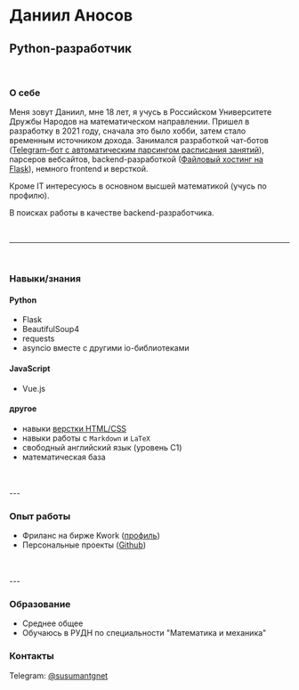 # Даниил Аносов
## Python-разработчик

<br>

### О себе

Меня зовут Даниил, мне 18 лет, я учусь в Российском Университете Дружбы Народов на математическом направлении.
Пришел в разработку в 2021 году, сначала это было хобби, затем стало временным источником дохода. Занимался разработкой чат-ботов ([Telegram-бот с автоматическим парсингом расписания занятий](https://github.com/exterminateddd/tgschbot)), парсеров вебсайтов, backend-разработкой ([Файловый хостинг на Flask](https://github.com/exterminateddd/sfh)), немного frontend и версткой. 

Кроме IT интересуюсь в основном высшей математикой (учусь по профилю).

В поисках работы в качестве backend-разработчика.

<br>

----
<br>

### Навыки/знания

#### Python
* Flask
* BeautifulSoup4
* requests
* asyncio вместе с другими io-библиотеками
#### JavaScript
* Vue.js
#### другое
* навыки [верстки HTML/CSS](https://github.com/exterminateddd/vertigo-boost)
* навыки работы с `Markdown` и `LaTeX`
* свободный английский язык (уровень C1)
* математическая база
<br>
<br>
---
<br>

### Опыт работы
* Фриланс на бирже Kwork ([профиль](https://kwork.ru/user/exterminateddd))
* Персональные проекты ([Github](https://github.com/exterminateddd))
<br>
<br>
---
<br>

### Образование
* Среднее общее  
* Обучаюсь в РУДН по специальности "Математика и механика"

### Контакты
Telegram: [@susumantgnet](https://t.me/susumantgnet)